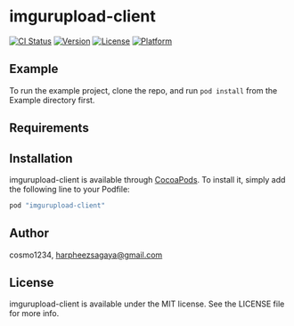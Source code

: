 # imgurupload-client

[![CI Status](http://img.shields.io/travis/cosmo1234/imgurupload-client.svg?style=flat)](https://travis-ci.org/cosmo1234/imgurupload-client)
[![Version](https://img.shields.io/cocoapods/v/imgurupload-client.svg?style=flat)](http://cocoapods.org/pods/imgurupload-client)
[![License](https://img.shields.io/cocoapods/l/imgurupload-client.svg?style=flat)](http://cocoapods.org/pods/imgurupload-client)
[![Platform](https://img.shields.io/cocoapods/p/imgurupload-client.svg?style=flat)](http://cocoapods.org/pods/imgurupload-client)

## Example

To run the example project, clone the repo, and run `pod install` from the Example directory first.

## Requirements

## Installation

imgurupload-client is available through [CocoaPods](http://cocoapods.org). To install
it, simply add the following line to your Podfile:

```ruby
pod "imgurupload-client"
```

## Author

cosmo1234, harpheezsagaya@gmail.com

## License

imgurupload-client is available under the MIT license. See the LICENSE file for more info.
